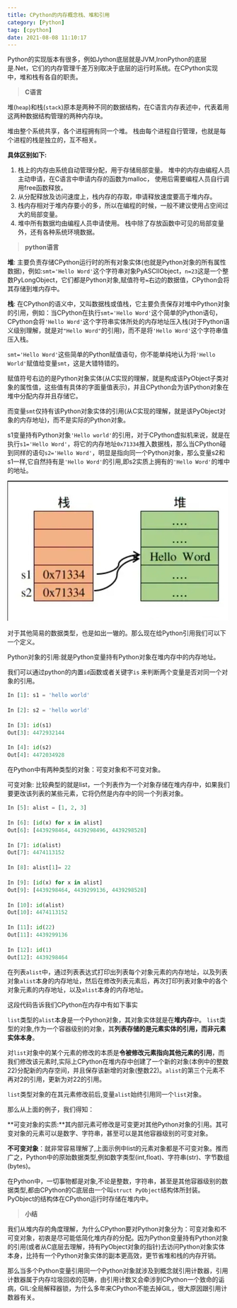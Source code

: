 ```yaml
---
title: CPython的内存概念栈、堆和引用
category: [Python]  
tag: [cpython]   
date: 2021-08-08 11:10:17  
---
```


Python的实现版本有很多，例如Jython底层就是JVM,IronPython的底层是.Net，它们的内存管理千差万别取决于底层的运行时系统。在CPython实现中，堆和栈有各自的职责。

> **C语言**

堆(`heap`)和栈(`stack`)原本是两种不同的数据结构，在C语言内存表述中，代表着用这两种数据结构管理的两种内存块。

堆由整个系统共享，各个进程拥有同一个堆。 栈由每个进程自行管理，也就是每个进程的栈是独立的，互不相关。

**具体区别如下:**

1. 栈上的内存由系统自动管理分配，用于存储局部变量。 堆中的内存由编程人员主动申请，在C语言中申请内存的函数为malloc， 使用后需要编程人员自行调用free函数释放。
2. 从分配释放及访问速度上，栈内存的存取，申请释放速度要高于堆内存。
3. 栈内存相对于堆内存要小的多，所以在编程的时候，一般不建议使用占空间过大的局部变量。
4. 堆中所有数据均由编程人员申请使用。 栈中除了存放函数中可见的局部变量外，还有各种系统环境数据。

> **python语言**

**堆**: 主要负责存储CPython运行时的所有对象实体(也就是Python对象的所有属性数据)，例如:`smt='Hello Word'`这个字符串对象PyASCIIObject，`n=23`这是一个整数PyLongObject，它们都是Python对象,赋值符号`=`右边的数据值，CPython会将其存储到堆内存中。

**栈**: 在CPython的语义中，又叫数据栈或值栈，它主要负责保存对堆中Python对象的引用，例如：当CPython在执行`smt='Hello Word'`这个简单的Python语句，CPython会将`'Hello Word'`这个字符串实体所处的内存地址压入栈(对于Python语义级别理解，就是对`"Hello Word"`的引用)，而不是将`'Hello Word'`这个字符串值压入栈。

`smt='Hello Word'`这些简单的Python赋值语句，你不能单纯地认为将`'Hello World'`赋值给变量`smt`，这是大错特错的。

赋值符号右边的是Python对象实体(从C实现的理解，就是构成该PyObject子类对象的属性值，这些值有具体的字面量值表示)，并且CPython会为该Python对象在堆中分配内存并且存储它。

而变量`smt`仅持有该Python对象实体的引用(从C实现的理解，就是该PyObject对象的内存地址)，而不是实际的Python对象。

s1变量持有Python对象`'Hello world'`的引用，对于CPython虚拟机来说，就是在执行`s1='Hello Word'`，将它的内存地址`0x71334`推入数据栈，那么当CPython碰到同样的语句`s2='Hello Word'`，明显是指向同一个Python对象，那么变量s2和s1一样,它自然持有是`'Hello Word'`的引用,即s2实质上拥有的`'Hello Word'`的堆中的地址。

​![2023-12-30_11-07-34](assets/2023-12-30_11-07-34-20231230110857-6j74kc6.jpg)​

对于其他简易的数据类型，也是如出一辙的。那么现在给Python引用我们可以下一个定义。

Python对象的引用:就是Python变量持有Python对象在堆内存中的内存地址。

我们可以通过python的内置`id`函数或者关键字`is` 来判断两个变量是否对同一个对象的引用。

```python
In [1]: s1 = 'hello world'

In [2]: s2 = 'hello world'

In [3]: id(s1)
Out[3]: 4472932144

In [4]: id(s2)
Out[4]: 4472034928
```

在Python中有两种类型的对象：可变对象和不可变对象。

可变对象: 比较典型的就是list，一个列表作为一个对象存储在堆内存中，如果我们要更改该列表的某些元素，它将仍然是内存中的同一个列表对象。

```python
In [5]: alist = [1, 2, 3]

In [6]: [id(x) for x in alist]
Out[6]: [4439298464, 4439298496, 4439298528]

In [7]: id(alist)
Out[7]: 4474113152

In [8]: alist[1]= 22

In [9]: [id(x) for x in alist]
Out[9]: [4439298464, 4439299136, 4439298528]

In [10]: id(alist)
Out[10]: 4474113152
    
In [11]: id(22)
Out[11]: 4439299136

In [12]: id(1)
Out[12]: 4439298464    
```

在列表`alist`中，通过列表表达式打印出列表每个对象元素的内存地址，以及列表对象`alist`本身的内存地址，然后在修改列表元素后，再次打印列表对象中的各个对象元素的内存地址，以及`alist`本身的内存地址。

这段代码告诉我们CPython在内存中有如下事实

`list`类型的`alist`本身是一个Python对象，其对象实体就是在**堆内存**中。
`list`类型的对象,作为一个容器级别的对象，其**列表存储的是元素实体的引用，而非元素实体本身**。

对`list`对象中的某个元素的修改的本质是**令被修改元素指向其他元素的引用**，而我们修改该元素时,实际上CPython在堆内存中创建了一个新的对象(本例中的整数22)分配新的内存空间，并且保存该新增的对象(整数22)。`alist`的第三个元素不再对2的引用，更新为对22的引用。

`list`类型对象的在其元素修改前后,变量`alist`始终引用同一个`list`对象。

那么从上面的例子，我们得知：

**可变对象的实质:**其内部元素可修改是可变更对其他Python对象的引用。其可变对象的元素可以是数字、字符串，甚至可以是其他容器级别的可变对象。

**不可变对象**：就非常容易理解了,上面示例中list的元素对象都是不可变对象。推而广之，Python中的原始数据类型,例如数字类型(int,float)、字符串(str)、字节数组(bytes)。

在Python中，一切事物都是对象,不论是整数，字符串，甚至是其他容器级别的数据类型,都由CPython的C底层由一个叫`struct PyObject`结构体所封装。PyObject的结构体在CPython运行时存储在堆内中。

> **小结**

我们从堆内存的角度理解，为什么CPython要对Python对象分为：可变对象和不可变对象，初衷是尽可能低简化堆内存的分配。因为Python变量持有Python对象的引用(或者从C底层去理解，持有PyObject对象的指针)去访问Python对象实体本身，比持有一个Python对象实体的副本更高效，更节省堆和栈的内存开销。

那么当多个Python变量引用同一个Python对象就涉及到概念就引用计数器，引用计数器属于内存垃圾回收的范畴，由引用计数又会牵涉到CPython一个致命的诟病，GIL:全局解释器锁，为什么多年来CPython不能去掉GIL，很大原因跟引用计数器有关。
